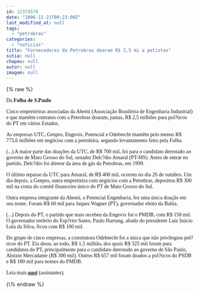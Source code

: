 ```yaml
---
id: 12374570
date: "2006-11-21T09:23:00Z"
last_modified_at: null
tags:
  - "petrobras"
categories:
  - "noticias"
title: "Fornecedores da Petrobras doaram R$ 2,5 mi a petistas"
sutia: null
chapeu: null
autor: null
imagem: null
---
```

{\% raw %}
<p><span style="font-family: Verdana;">Da <strong>Folha de S.Paulo</strong></span></p>
<p><span style="font-family: Verdana;">Cinco empreiteiras associadas da Abemi (Associa&ccedil;&atilde;o Brasileira de Engenharia Industrial) e que mant&ecirc;m contratos com a Petrobras doaram, juntas, R$ 2,5 milh&otilde;es para pol?ticos do PT em v&aacute;rios Estados.</span></p>
<p><span style="font-family: Verdana;">As empresas UTC, Genpro, Engevix, Potencial e Odebrecht mant&ecirc;m pelo menos R$ 775,6 milh&otilde;es em neg&oacute;cios com a petroleira, segundo levantamento feito pela Folha.</span></p>
<p><span style="font-family: Verdana;">(...) A maior parte das doa&ccedil;&otilde;es da UTC, de R$ 700 mil, foi para o candidato derrotado ao governo de Mato Grosso do Sul, senador Delc?dio Amaral (PT-MS). Antes de entrar no partido, Delc?dio foi diretor da &aacute;rea de g&aacute;s da Petrobras, em 1999.</span></p>
<p><span style="font-family: Verdana;">O &uacute;ltimo repasse da UTC para Amaral, de R$ 400 mil, ocorreu no dia 26 de outubro. Um dia depois, a Genpro, outra empreiteira com neg&oacute;cios com a Petrobras, depositou R$ 300 mil na conta do comit&ecirc; financeiro &uacute;nico do PT de Mato Grosso do Sul.</span></p>
<p><span style="font-family: Verdana;">Outra empresa integrante da Abemi, a Potencial Engenharia, fez uma &uacute;nica doa&ccedil;&atilde;o em seu nome. Foram R$ 60 mil para Jaques Wagner (PT), governador eleito da Bahia.</span></p>
<p><span style="font-family: Verdana;">(...) Depois do PT, o partido que mais recebeu da Engevix foi o PMDB, com R$ 150 mil. O governador reeleito do Esp?rito Santo, Paulo Hartung, aliado do presidente Luiz In&aacute;cio Lula da Silva, ficou com R$ 100 mil.</span></p>
<p><span style="font-family: Verdana;">Do grupo de cinco empresas, a construtora Odebrecht foi a &uacute;nica que n&atilde;o privilegiou pol?ticos do PT. Ela doou, ao todo, R$ 1,5 milh&atilde;o, dos quais R$ 325 mil foram para candidatos do PT, principalmente para o candidato derrotado ao governo de S&atilde;o Paulo, Aloizio Mercadante (R$ 300 mil). Outros R$ 657 mil foram doados a pol?ticos do PSDB e R$ 180 mil para nomes do PMDB.</span></p>
<p><span style="font-family: Verdana;">Leia mais <strong><em><a href="http://fivenews.sjcc.com.br/https:/www1.folha.uol.com.br/fsp/brasil/fc2111200602.htm" target="_blank" rel="noopener noreferrer">aqui</a></em></strong> (assinantes).</span></p>
{\% endraw %}